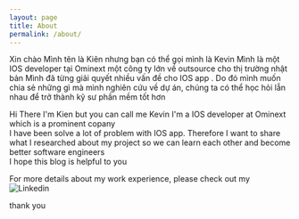 ```yaml
---
layout: page
title: About
permalink: /about/
---
```


Xin chào 
Mình tên là Kiên nhưng bạn có thể gọi mình là Kevin 
Mình là một IOS developer tại Ominext một công ty lớn về outsource cho thị trường nhật bản 
Mình đã từng giải quyết nhiều vấn đề cho IOS app . Do đó mình muốn chia sẻ những gì mà mình nghiên cứu về dự án, chúng ta có thể học hỏi lẫn nhau để trở thành kỹ sư phần mềm tốt hơn 

Hi There 
I'm Kien but you can call me Kevin 
I'm a IOS developer at Ominext which is a prominent copany  
I have been solve a lot of problem with IOS app. Therefore I want to share what I researched about my project  so we can learn each other  and become better software  engineers  
I hope this blog is helpful to you 

For more details about my work experience, please check out my ![Linkedin](https://www.linkedin.com/in/kien-pham-514274141/)

thank you 

